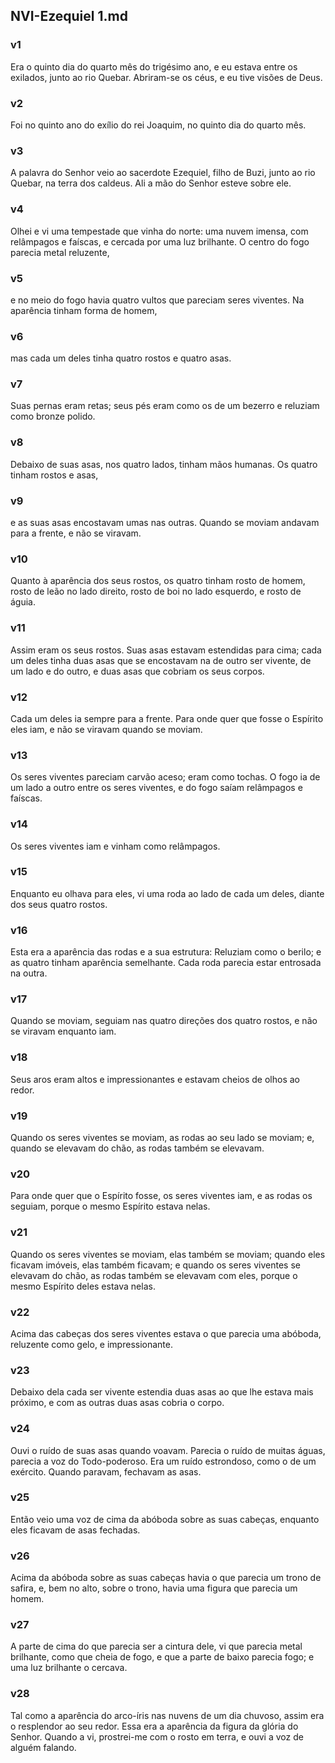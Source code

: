 ## NVI-Ezequiel 1.md
### v1
 Era o quinto dia do quarto mês do trigésimo ano, e eu estava entre os exilados, junto ao rio Quebar. Abriram-se os céus, e eu tive visões de Deus.
### v2
 Foi no quinto ano do exílio do rei Joaquim, no quinto dia do quarto mês.
### v3
 A palavra do Senhor veio ao sacerdote Ezequiel, filho de Buzi, junto ao rio Quebar, na terra dos caldeus. Ali a mão do Senhor esteve sobre ele.
### v4
 Olhei e vi uma tempestade que vinha do norte: uma nuvem imensa, com relâmpagos e faíscas, e cercada por uma luz brilhante. O centro do fogo parecia metal reluzente,
### v5
 e no meio do fogo havia quatro vultos que pareciam seres viventes. Na aparência tinham forma de homem,
### v6
 mas cada um deles tinha quatro rostos e quatro asas.
### v7
 Suas pernas eram retas; seus pés eram como os de um bezerro e reluziam como bronze polido.
### v8
 Debaixo de suas asas, nos quatro lados, tinham mãos humanas. Os quatro tinham rostos e asas,
### v9
 e as suas asas encostavam umas nas outras. Quando se moviam andavam para a frente, e não se viravam.
### v10
 Quanto à aparência dos seus rostos, os quatro tinham rosto de homem, rosto de leão no lado direito, rosto de boi no lado esquerdo, e rosto de águia.
### v11
 Assim eram os seus rostos. Suas asas estavam estendidas para cima; cada um deles tinha duas asas que se encostavam na de outro ser vivente, de um lado e do outro, e duas asas que cobriam os seus corpos.
### v12
 Cada um deles ia sempre para a frente. Para onde quer que fosse o Espírito eles iam, e não se viravam quando se moviam.
### v13
 Os seres viventes pareciam carvão aceso; eram como tochas. O fogo ia de um lado a outro entre os seres viventes, e do fogo saíam relâmpagos e faíscas.
### v14
 Os seres viventes iam e vinham como relâmpagos.
### v15
 Enquanto eu olhava para eles, vi uma roda ao lado de cada um deles, diante dos seus quatro rostos.
### v16
 Esta era a aparência das rodas e a sua estrutura: Reluziam como o berilo; e as quatro tinham aparência semelhante. Cada roda parecia estar entrosada na outra.
### v17
 Quando se moviam, seguiam nas quatro direções dos quatro rostos, e não se viravam enquanto iam.
### v18
 Seus aros eram altos e impressionantes e estavam cheios de olhos ao redor.
### v19
 Quando os seres viventes se moviam, as rodas ao seu lado se moviam; e, quando se elevavam do chão, as rodas também se elevavam.
### v20
 Para onde quer que o Espírito fosse, os seres viventes iam, e as rodas os seguiam, porque o mesmo Espírito estava nelas.
### v21
 Quando os seres viventes se moviam, elas também se moviam; quando eles ficavam imóveis, elas também ficavam; e quando os seres viventes se elevavam do chão, as rodas também se elevavam com eles, porque o mesmo Espírito deles estava nelas.
### v22
 Acima das cabeças dos seres viventes estava o que parecia uma abóboda, reluzente como gelo, e impressionante.
### v23
 Debaixo dela cada ser vivente estendia duas asas ao que lhe estava mais próximo, e com as outras duas asas cobria o corpo.
### v24
 Ouvi o ruído de suas asas quando voavam. Parecia o ruído de muitas águas, parecia a voz do Todo-poderoso. Era um ruído estrondoso, como o de um exército. Quando paravam, fechavam as asas.
### v25
 Então veio uma voz de cima da abóboda sobre as suas cabeças, enquanto eles ficavam de asas fechadas.
### v26
 Acima da abóboda sobre as suas cabeças havia o que parecia um trono de safira, e, bem no alto, sobre o trono, havia uma figura que parecia um homem.
### v27
 A parte de cima do que parecia ser a cintura dele, vi que parecia metal brilhante, como que cheia de fogo, e que a parte de baixo parecia fogo; e uma luz brilhante o cercava.
### v28
 Tal como a aparência do arco-íris nas nuvens de um dia chuvoso, assim era o resplendor ao seu redor. Essa era a aparência da figura da glória do Senhor. Quando a vi, prostrei-me com o rosto em terra, e ouvi a voz de alguém falando.
